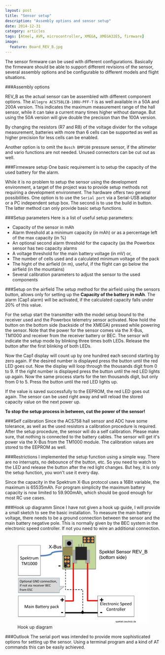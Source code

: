 ```yaml
---
layout: post
title: "Sensor setup"
description: "Assembly options and sensor setup"
date: 2014-12-31
category: articles
tags: [Atmel, AVR, microcontroller, XMEGA, XMEGA32E5, firmware]
image:
  feature: Board_REV_B.jpg
---
```

The sensor firmware can be used with different configurations. Basically the firmeware should
be able to support different revisions of the sensor, several assembly options and be configurable
to different models and flight situations.

###Assembly options

REV_B as the actual sensor can be assembled with different component options. The 
`Allegro ACS758LCB-100U-PFF-T` is as well available in a 50A and 200A version. 
This indicates the maximum measurement range of the hall sensor, while
it can take a current many times higher without damage. But using the 50A version
will give double the precision than the 100A version.

By changing the resistors (R7 and R8) of the voltage divider for the voltage measurement,
batteries with more than 6 cells can be supported as well as higher precision for less cells
can be enabled.

Another option is to omit the `Bosch BMP180` pressure sensor, if the altimeter and vario
functions are not needed. Unused connectors can be cut out as well.

###Firmeware setup
One basic requirement is to setup the capacity of the used battery for the alarm.

While it is no problem to setup the sensor using the development environment, a target of
the project was to provide setup methods not requiring a development environment. The
hardware offers two general possibilities. One option is to use the `Serial port` via a
Serial-USB adaptor or a PC independent setup box. The second is to use the build
in button. The latter method can only provide basic setup functions.

###Setup parameters
Here is a list of useful setup parameters:

- Capacity of the sensor in mAh
- Alarm threshold at a minimum capacity (in mAh) or as a percentage left of the max capacity (in %)
- An optional second alarm threshold for the capacity (as the Powerbox sensor has two capacity alarms
- A voltage threshold for the main battery voltage (in mV) or,
- The number of cells used and a calculated minimum voltage of the pack
- The hight of the airfield (in m), useful, if the flight can go below the airfield (in the mountains)
- Several calibration parameters to adjust the sensor to the used components

###Setup on the airfield
The setup method for the airfield using the sensors button, allows only for setting up
the **Capacity of the battery in mAh**. The alarm (Cap1 alarm) will be activated, if the 
calculated capacity falls under 20% of this value.

For the setup start the transmitter with the model setup bound to the receiver used and the
Powerbox telemetry sensor activated. Now hold the button on the bottom side (backside of 
the XMEGA) pressed while powering the sensor. Note that the power for the sensor comes 
via the X-Bus, TM1000 and receiver from the receiver battery or BEC. The sensor will 
indicate the setup mode by blinking three times both LEDs. Release the button after the
first blinking of both LEDs.

Now the Cap1 display will count up by one hundred each second starting by zero again. If
the desired number is displayed press the button until the red LED goes out. Now the display
will loop through the thousands digit from 0 to 9. If the right number is displayed press the
button until the red LED lights up again. Now the same process starts for the ten thousands
digit, but only from 0 to 5. Press the button until the red LED lights up.

If the value is saved successfully to the EEPROM, the red LED goes out again. The sensor
can be used right away and will reload the stored capacity value on the next power up.

**To stop the setup process in between, cut the power of the sensor!**

###Self calibration
Since the ACS758 hall sensor and ADC have some tolerance, as well as the used resistors a
calibration procedure is required. After the setup procedure, the sensor will do a self
calibration. Please make sure, that nothing is connected to the battery cables. The sensor 
will get it's power via the X-Bus from the TM1000 module. The calibration values are
stored to the EEPROM as well.

###Restrictions
I implemented the setup function using a simple way. There are no interrupts, no debounce
of the button, etc. So you need to watch to the LED and release the button after the
red light changes. But hey, it is only the setup function, you won't use it every day.

Since the capacity in the Spektrum X-Bus protocol uses a 16Bit
variable, the maximum is 65535mAh. For program simplicity the maximum battery capacity
is now limited to 59.900mAh, which should be good enough for most RC use cases.

###Hook up diagramm
Since I have not given a hook up guide, I will provide a small sketch to see the basic
installation. To measure the main battery voltage, there needs to be a ground connection
between the sensor and the main battery negative pole. This is normally given by the BEC
system in the electronic speed controller. If not you need to wire an additional connection.

<figure>
	<img src="/images/hook_up_diagram_REV_B.png">
	<figcaption>Hook up diagram</figcaption>
</figure>

###Outlook
The serial port was intended to provide more sophisticated options for setting up
the sensor. Using a terminal program and a kind of AT commands this can be easily achieved.